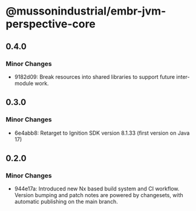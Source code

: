 # @mussonindustrial/embr-jvm-perspective-core

## 0.4.0

### Minor Changes

- 9182d09: Break resources into shared libraries to support future inter-module work.

## 0.3.0

### Minor Changes

- 6e4abb8: Retarget to Ignition SDK version 8.1.33 (first version on Java 17)

## 0.2.0

### Minor Changes

- 944e17a: Introduced new Nx based build system and CI workflow. Version bumping and patch notes are powered by changesets, with automatic publishing on the main branch.
